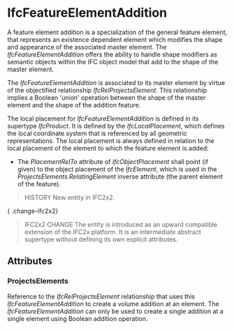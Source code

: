 # IfcFeatureElementAddition

A feature element addition is a specialization of the general feature element, that represents an existence dependent element which modifies the shape and appearance of the associated master element. The _IfcFeatureElementAddition_ offers the ability to handle shape modifiers as semantic objects within the IFC object model that add to the shape of the master element.<!-- end of definition -->

The _IfcFeatureElementAddition_ is associated to its master element by virtue of the objectified relationship _IfcRelProjectsElement_. This relationship implies a Boolean 'union' operation between the shape of the master element and the shape of the addition feature.

The local placement for _IfcFeatureElementAddition_ is defined in its supertype _IfcProduct_. It is defined by the _IfcLocalPlacement_, which defines the local coordinate system that is referenced by all geometric representations. The local placement is always defined in relation to the local placement of the element to which the feature element is added:

* The _PlacementRelTo_ attribute of _IfcObjectPlacement_ shall point (if given) to the object placement of the _IfcElement_, which is used in the _ProjectsElements.RelatingElement_ inverse attribute (the parent element of the feature).

> HISTORY New entity in IFC2x2.

{ .change-ifc2x2}
> IFC2x2 CHANGE The entity is introduced as an upward compatible extension of the IFC2x platform. It is an intermediate abstract supertype without defining its own explicit attributes.

## Attributes

### ProjectsElements
Reference to the _IfcRelProjectsElement_ relationship that uses this _IfcFeatureElementAddition_ to create a volume addition at an element. The _IfcFeatureElementAddition_ can only be used to create a single addition at a single element using Boolean addition operation.
